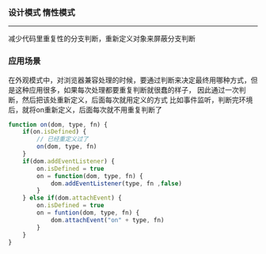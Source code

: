 ### 设计模式 惰性模式
*** 
减少代码里重复性的分支判断，重新定义对象来屏蔽分支判断

### 应用场景
在外观模式中，对浏览器兼容处理的时候，要通过判断来决定最终用哪种方式，但是这种应用很多，如果每次处理都要重复判断就很蠢的样子，
因此通过一次判断，然后把该处重新定义，后面每次就用定义的方式
比如事件监听，判断完环境后，就将on重新定义，后面每次就不用重复判断了
```js
function on(dom, type, fn) {
    if(on.isDefined) {
        // 已经重定义过了
        on(dom, type, fn)
    }
    if(dom.addEventListener) {
        on.isDefined = true
        on = function(dom, type, fn) {
            dom.addEventListener(type, fn ,false)
        }
    } else if(dom.attachEvent) {
        on.isDefined = true
        on = funtion(dom, type, fn) {
            dom.attachEvent("on" + type, fn)
        }
    }
}
```